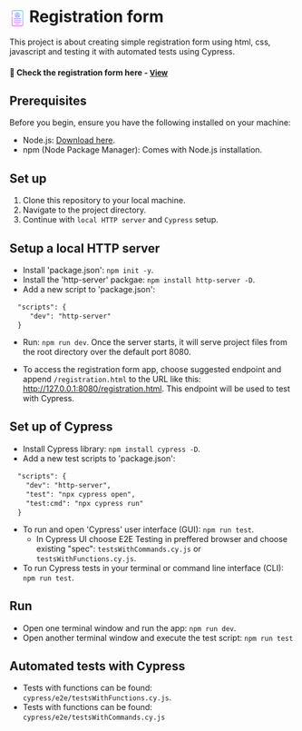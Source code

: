 # <span><img src="./form.png" alt=registration style="height: 1em; vertical-align: middle;"></span>  Registration form

This project is about creating simple registration form using html, css, javascript and testing it with automated tests using Cypress.

<h4>🔹 Check the registration form here - <a href="https://simonakom.github.io/registration-form-list/registration.html" style="font-size:small;">View</a><h4>


## Prerequisites

Before you begin, ensure you have the following installed on your machine:

- Node.js: [Download here](https://nodejs.org/).
- npm (Node Package Manager): Comes with Node.js installation.

## Set up 

1. Clone this repository to your local machine.
2. Navigate to the project directory.
3. Continue with `local HTTP server` and `Cypress` setup.

## Setup a local HTTP server

- Install 'package.json': `npm init -y`.
- Install the 'http-server' packgae: `npm install http-server -D`.
- Add a new script to 'package.json': 

````
  "scripts": {
     "dev": "http-server"
  }
````

- Run: `npm run dev`. Once the server starts, it will serve project files from the root directory over the default port 8080.

- To access the registration form app, choose suggested endpoint and append `/registration.html` to the URL like this: http://127.0.0.1:8080/registration.html. This endpoint will be used to test with Cypress.

## Set up of Cypress

- Install Cypress library: `npm install cypress -D`.
- Add a new test scripts to 'package.json': 

````
  "scripts": {
    "dev": "http-server",
    "test": "npx cypress open",
    "test:cmd": "npx cypress run"
  }
````
- To run and open 'Cypress' user interface (GUI):  `npm run test`. 
  - In Cypress UI choose E2E Testing in preffered browser and choose existing "spec": `testsWithCommands.cy.js` or `testsWithFunctions.cy.js`.
- To run Cypress tests in your terminal or command line interface (CLI): `npm run test`. 

## Run

- Open one terminal window and run the app: `npm run dev`.
- Open another terminal window and execute the test script: `npm run test`

## Automated tests with Cypress

- Tests with functions can be found: `cypress/e2e/testsWithFunctions.cy.js`.
- Tests with functions can be found: `cypress/e2e/testsWithCommands.cy.js`
